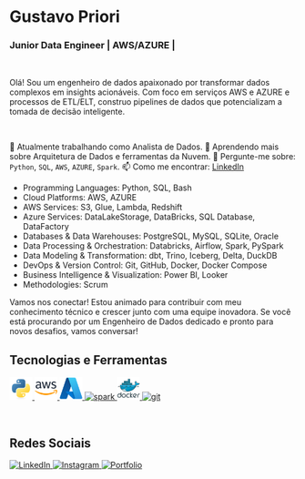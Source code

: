 # Gustavo Priori
### Junior Data Engineer | AWS/AZURE |

<br>

Olá! Sou um engenheiro de dados apaixonado por transformar dados complexos em insights acionáveis. Com foco em serviços AWS e AZURE e processos de ETL/ELT, construo pipelines de dados que potencializam a tomada de decisão inteligente.

<br>

 🔭 Atualmente trabalhando como Analista de Dados.
 🌱 Aprendendo mais sobre Arquitetura de Dados e ferramentas da Nuvem.
 💬 Pergunte-me sobre: `Python`, `SQL`, `AWS`, `AZURE`, `Spark`.
 📫 Como me encontrar: [LinkedIn]([https://www.linkedin.com/in/seu-usuario/](https://www.linkedin.com/in/gustavo-priori-4bba04210/))

- Programming Languages: Python, SQL, Bash
- Cloud Platforms: AWS, AZURE
- AWS Services: S3, Glue, Lambda, Redshift
- Azure Services: DataLakeStorage, DataBricks, SQL Database, DataFactory
- Databases & Data Warehouses: PostgreSQL, MySQL, SQLite, Oracle
- Data Processing & Orchestration: Databricks, Airflow, Spark, PySpark
- Data Modeling & Transformation: dbt, Trino, Iceberg, Delta, DuckDB
- DevOps & Version Control: Git, GitHub, Docker, Docker Compose
- Business Intelligence & Visualization: Power BI, Looker
- Methodologies: Scrum

Vamos nos conectar! Estou animado para contribuir com meu conhecimento técnico e crescer junto com uma equipe inovadora. Se você está procurando por um Engenheiro de Dados dedicado e pronto para novos desafios, vamos conversar!
<br>


## Tecnologias e Ferramentas
<p align="left">
  <a href="https://www.python.org" target="_blank" rel="noreferrer">
    <img src="https://raw.githubusercontent.com/devicons/devicon/master/icons/python/python-original.svg" alt="python" width="40" height="40"/>
  </a>
  <a href="https://aws.amazon.com" target="_blank" rel="noreferrer">
    <img src="https://raw.githubusercontent.com/devicons/devicon/master/icons/amazonwebservices/amazonwebservices-original-wordmark.svg" alt="aws" width="40" height="40"/>
  </a>
 <a href="https://azure.microsoft.com/pt-br" target="_blank" rel="noreferrer">
    <img src="https://raw.githubusercontent.com/devicons/devicon/master/icons/azure/azure-original.svg" alt="azure" width="40" height="40"/>
  </a>
   <a href="https://spark.apache.org/" target="_blank" rel="noreferrer">
    <img src="https://www.vectorlogo.zone/logos/apache_spark/apache_spark-icon.svg" alt="spark" width="40" height="40"/>
  </a>
  <a href="https://www.docker.com/" target="_blank" rel="noreferrer">
    <img src="https://raw.githubusercontent.com/devicons/devicon/master/icons/docker/docker-original-wordmark.svg" alt="docker" width="40" height="40"/>
  </a>
   <a href="https://git-scm.com/" target="_blank" rel="noreferrer">
    <img src="https://www.vectorlogo.zone/logos/git-scm/git-scm-icon.svg" alt="git" width="40" height="40"/>
  </a>
</p>

<br>

## Redes Sociais
<p align="left">
<a href="https://www.linkedin.com/in/gustavo-priori-4bba04210/" target="_blank">
  <img src="https://img.shields.io/badge/LinkedIn-0077B5?style=for-the-badge&logo=linkedin&logoColor=white" alt="LinkedIn">
</a>
<a href="https://www.instagram.com/gustavomorais4/" target="_blank">
  <img src="https://img.shields.io/badge/Instagram-E4405F?style=for-the-badge&logo=instagram&logoColor=white" alt="Instagram">
</a>
<a href="https://guustaaf02.github.io/" target="_blank">
  <img src="https://img.shields.io/badge/Portfolio-000000?style=for-the-badge&logo=About.me&logoColor=white" alt="Portfolio">
</a>
</p>

<br>
